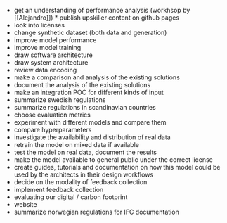 - get an understanding of performance analysis (workhsop by [[Alejandro]])
  ~~\* publish upskiller content on github pages~~
- look into licenses
- change synthetic dataset (both data and generation)
- improve model performance
- improve model training
- draw software architecture
- draw system architecture
- review data encoding
- make a comparison and analysis of the existing solutions
- document the analysis of the existing solutions
- make an integration POC for different kinds of input
- summarize swedish regulations
- summarize regulations in scandinavian countries
- choose evaluation metrics
- experiment with different models and compare them
- compare hyperparameters
- investigate the availability and distribution of real data
- retrain the model on mixed data if available
- test the model on real data, document the results
- make the model available to general public under the correct license
- create guides, tutorials and documentation on how this model could be used by the architects in their design workflows
- decide on the modality of feedback collection
- implement feedback collection
- evaluating our digital / carbon footprint
- website
- summarize norwegian regulations for IFC documentation

